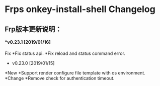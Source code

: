 Frps onkey-install-shell Changelog
==================================
## Frp版本更新说明：

#### *v0.23.1 [2019/01/16]
 Fix
  *Fix status api.
  *Fix reload and status command error.

* v0.23.0 [2019/01/15]

 *New
  *Support render configure file template with os environment.
 *Change
  *Remove check for authentication timeout.
